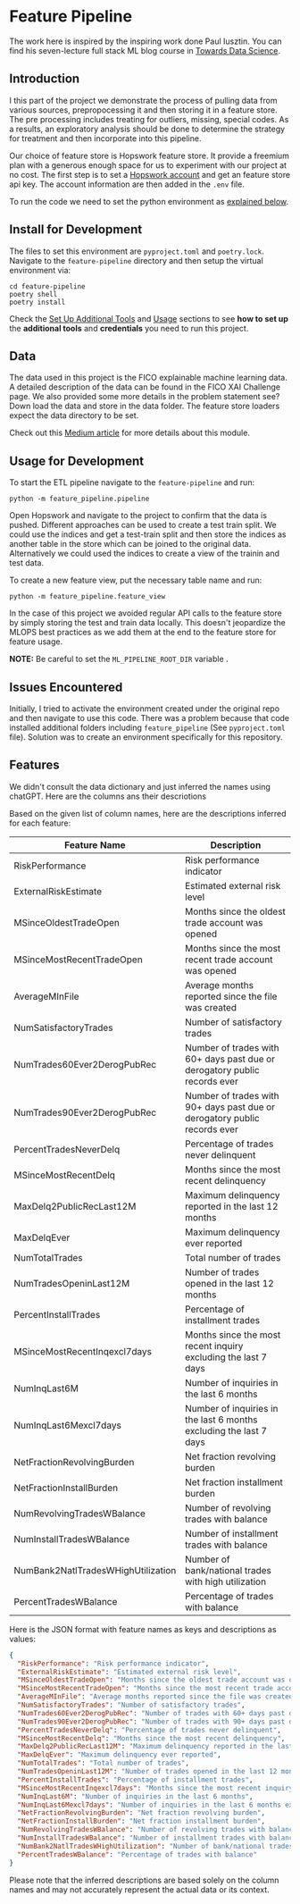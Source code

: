 # Feature Pipeline

The work here is inspired by the inspiring work done Paul Iusztin. You can find his seven-lecture full stack ML blog course in [Towards Data Science](https://medium.com/towards-data-science/a-framework-for-building-a-production-ready-feature-engineering-pipeline-f0b29609b20f).

## Introduction

I this part of the project we demonstrate the process of pulling data from various sources, prepropocessing it and then storing it in a feature store. The pre processing includes treating for outliers, missing, special codes. As a results, an exploratory analysis should be done to determine the strategy for treatment and then incorporate into this pipeline.

Our choice of feature store is Hopswork feature store. It provide a freemium plan with a generous  enough space for us to experiment with our project at no cost. The first step is to set a [Hopswork account](https://www.hopsworks.ai/) and get an feature store api key. The account information are then added in the `.env` file.

To run the code we need to set the python environment as [explained below](#Install-for-Development).


## Install for Development

The files to set this environment are `pyproject.toml` and `poetry.lock`. Navigate to the `feature-pipeline` directory and then setup the virtual environment via:

```shell
cd feature-pipeline
poetry shell
poetry install
```

Check the [Set Up Additional Tools](https://github.com/iusztinpaul/energy-forecasting#-set-up-additional-tools-) and [Usage](https://github.com/iusztinpaul/energy-forecasting#usage) sections to see **how to set up** the **additional tools** and **credentials** you need to run this project.

## Data

The data used in this project is the FICO explainable machine learning data. A detailed description of the data can be found in the FICO XAI Challenge page. We also provided some more details in the problem statement see?
Down load the data and store in the data folder. The feature store loaders expect the data directory to be set.

Check out this [Medium article](https://medium.com/towards-data-science/a-framework-for-building-a-production-ready-feature-engineering-pipeline-f0b29609b20f) for more details about this module.


## Usage for Development

To start the ETL pipeline navigate to the `feature-pipeline` and run:
```shell
python -m feature_pipeline.pipeline
```

Open Hopswork and navigate to the project to confirm that the data is pushed. Different approaches can be used to create a test train split. We could use the indices and get a test-train split and then store the indices as another table in the store which can be joined to the original data. Alternatively we could used the indices to create a view of the trainin and test data. 

To create a new feature view, put the necessary table name and run:

```shell
python -m feature_pipeline.feature_view
```

In the case of this project we avoided regular API calls to the feature store by simply storing the test and train data locally. This doesn't jeopardize the MLOPS best practices as we add them at the end to the feature store for feature usage.

**NOTE:** Be careful to set the `ML_PIPELINE_ROOT_DIR` variable .


## Issues Encountered

Initially, I tried to activate the environment created under the original repo and then navigate to use this code. There was a problem because that code installed additional folders including `feature_pipeline` (See `pyproject.toml` file). Solution was to create an environment specifically for this repository.

## Features

We didn't consult the data dictionary and just inferred the names using chatGPT. Here are the columns ans their descriotions

Based on the given list of column names, here are the descriptions inferred for each feature:

| Feature Name                       | Description                                                |
|------------------------------------|------------------------------------------------------------|
| RiskPerformance                    | Risk performance indicator                                 |
| ExternalRiskEstimate               | Estimated external risk level                              |
| MSinceOldestTradeOpen              | Months since the oldest trade account was opened           |
| MSinceMostRecentTradeOpen          | Months since the most recent trade account was opened       |
| AverageMInFile                     | Average months reported since the file was created         |
| NumSatisfactoryTrades              | Number of satisfactory trades                              |
| NumTrades60Ever2DerogPubRec        | Number of trades with 60+ days past due or derogatory public records ever                      |
| NumTrades90Ever2DerogPubRec        | Number of trades with 90+ days past due or derogatory public records ever                      |
| PercentTradesNeverDelq             | Percentage of trades never delinquent                      |
| MSinceMostRecentDelq               | Months since the most recent delinquency                    |
| MaxDelq2PublicRecLast12M           | Maximum delinquency reported in the last 12 months         |
| MaxDelqEver                        | Maximum delinquency ever reported                           |
| NumTotalTrades                     | Total number of trades                                      |
| NumTradesOpeninLast12M             | Number of trades opened in the last 12 months              |
| PercentInstallTrades               | Percentage of installment trades                           |
| MSinceMostRecentInqexcl7days       | Months since the most recent inquiry excluding the last 7 days |
| NumInqLast6M                       | Number of inquiries in the last 6 months                   |
| NumInqLast6Mexcl7days              | Number of inquiries in the last 6 months excluding the last 7 days |
| NetFractionRevolvingBurden         | Net fraction revolving burden                              |
| NetFractionInstallBurden           | Net fraction installment burden                            |
| NumRevolvingTradesWBalance         | Number of revolving trades with balance                     |
| NumInstallTradesWBalance           | Number of installment trades with balance                  |
| NumBank2NatlTradesWHighUtilization | Number of bank/national trades with high utilization       |
| PercentTradesWBalance              | Percentage of trades with balance                          |

Here is the JSON format with feature names as keys and descriptions as values:

```json
{
  "RiskPerformance": "Risk performance indicator",
  "ExternalRiskEstimate": "Estimated external risk level",
  "MSinceOldestTradeOpen": "Months since the oldest trade account was opened",
  "MSinceMostRecentTradeOpen": "Months since the most recent trade account was opened",
  "AverageMInFile": "Average months reported since the file was created",
  "NumSatisfactoryTrades": "Number of satisfactory trades",
  "NumTrades60Ever2DerogPubRec": "Number of trades with 60+ days past due or derogatory public records ever",
  "NumTrades90Ever2DerogPubRec": "Number of trades with 90+ days past due or derogatory public records ever",
  "PercentTradesNeverDelq": "Percentage of trades never delinquent",
  "MSinceMostRecentDelq": "Months since the most recent delinquency",
  "MaxDelq2PublicRecLast12M": "Maximum delinquency reported in the last 12 months",
  "MaxDelqEver": "Maximum delinquency ever reported",
  "NumTotalTrades": "Total number of trades",
  "NumTradesOpeninLast12M": "Number of trades opened in the last 12 months",
  "PercentInstallTrades": "Percentage of installment trades",
  "MSinceMostRecentInqexcl7days": "Months since the most recent inquiry excluding the last 7 days",
  "NumInqLast6M": "Number of inquiries in the last 6 months",
  "NumInqLast6Mexcl7days": "Number of inquiries in the last 6 months excluding the last 7 days",
  "NetFractionRevolvingBurden": "Net fraction revolving burden",
  "NetFractionInstallBurden": "Net fraction installment burden",
  "NumRevolvingTradesWBalance": "Number of revolving trades with balance",
  "NumInstallTradesWBalance": "Number of installment trades with balance",
  "NumBank2NatlTradesWHighUtilization": "Number of bank/national trades with high utilization",
  "PercentTradesWBalance": "Percentage of trades with balance"
}
```

Please note that the inferred descriptions are based solely on the column names and may not accurately represent the actual data or its context.